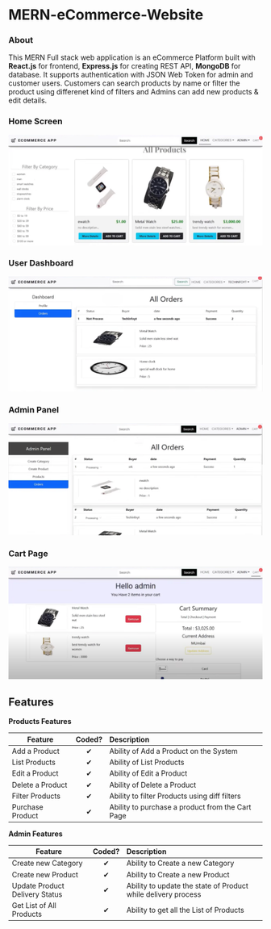# MERN-eCommerce-Website


### About

This MERN Full stack web application is an eCommerce Platform built with __React.js__ for frontend,
__Express.js__ for creating REST API, __MongoDB__ for database. It supports authentication with JSON Web Token for admin and customer users. Customers can search products by name or filter the product using differenet kind of filters and Admins can add new products & edit details.


### Home Screen

![Screenshot (62)](https://github.com/Piyush-Kr-Sharma/MERN-E-Commerce-App/blob/main/assets/Home%20Page.png)

### User Dashboard

![Screenshot (51)](https://github.com/Piyush-Kr-Sharma/MERN-E-Commerce-App/blob/main/assets/User%20Dashboard.png)

### Admin Panel

![Screenshot (52)](https://github.com/Piyush-Kr-Sharma/MERN-E-Commerce-App/blob/main/assets/Admin%20Orders%20Page.png)

### Cart Page

![Screenshot (53)](https://github.com/Piyush-Kr-Sharma/MERN-E-Commerce-App/blob/main/assets/Cart%20Page.png)

## Features

<b>Products Features</b>

| Feature  |  Coded?       | Description  |
|----------|:-------------:|:-------------|
| Add a Product | &#10004; | Ability of Add a Product on the System |
| List Products | &#10004; | Ability of List Products |
| Edit a Product | &#10004; | Ability of Edit a Product |
| Delete a Product | &#10004; | Ability of Delete a Product |
| Filter Products | &#10004; | Ability to filter Products using diff filters |
| Purchase Product | &#10004; | Ability to purchase a product from the Cart Page |

<b>Admin Features</b>

| Feature  |  Coded?       | Description  |
|----------|:-------------:|:-------------|
| Create new Category | &#10004; | Ability to Create a new Category |
| Create new Product | &#10004; | Ability to Create a new Product |
| Update Product Delivery Status | &#10004; | Ability to update the state of Product while delivery process |
| Get List of All Products | &#10004; | Ability to get all the List of Products | 
